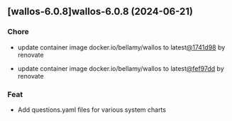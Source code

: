 

## [wallos-6.0.8]wallos-6.0.8 (2024-06-21)

### Chore



- update container image docker.io/bellamy/wallos to latest[@1741d98](https://github.com/1741d98) by renovate

- update container image docker.io/bellamy/wallos to latest[@fef97dd](https://github.com/fef97dd) by renovate

### Feat



- Add questions.yaml files for various system charts